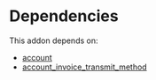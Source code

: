 # Dependencies

This addon depends on:

- [account](../../odoo-bringout-oca-ocb-account)
- [account_invoice_transmit_method](../../odoo-bringout-oca-account-invoicing-account_invoice_transmit_method)
